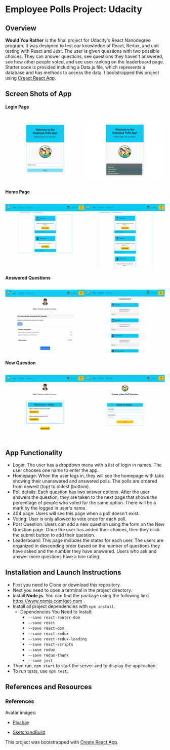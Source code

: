 # Employee Polls Project: Udacity

## Overview

**Would You Rather** is the final project for Udacity's React Nanodegree program. It was designed to test our knowledge of React, Redux, and unit testing with React and Jest. The user is given questions with two possible choices. They can answer questions, see questions they haven't answered, see how other people voted, and see user ranking on the leaderboard page. Starter code is provided including a Data.js file, which represents a database and has methods to access the data. I bootstrapped this project using [Creact React App](https://github.com/facebook/create-react-app).

## Screen Shots of App

#### Login Page

## ![Login Page](src/assets/screenshots/LoginPageGroup.png)

#### Home Page

## ![Home Page](src/assets/screenshots/HomepageGroup.png)

#### Answered Questions

## ![Answered Questions](src/assets/screenshots/AnsweredQuestionGroup.png)

#### New Question

## ![Poll Page & New Question Page](src/assets/screenshots/PollDetailsNewQuGroup.png)

## App Functionality

- Login: The user has a dropdown menu with a list of login in names. The user chooses one name to enter the app.
- Homepage: When the user logs in, they will see the homepage with tabs showing their unanswered and answered polls. The polls are ordered from newest (top) to oldest (bottom).
- Poll details: Each question has two answer options. After the user answers the question, they are taken to the next page that shows the percentage of people who voted for the same option. There will be a mark by the logged in user's name.
- 404 page: Users will see this page when a poll doesn't exist.
- Voting: User is only allowed to vote once for each poll.
- Post Question: Users can add a new question using the form on the New Question page. Once the user has added their choices, then they click the submit button to add their question.
- Leaderboard: This page includes the states for each user. The users are organized in descending order based on the number of questions they have asked and the number they have answered. Users who ask and answer more questions have a hire rating.

## Installation and Launch Instructions

- First you need to Clone or download this repository.
- Next you need to open a terminal in the project directory.
- Install **Node.js**. You can find the package using the following link:
  https://www.npmjs.com/get-npm
- Install all project dependencies with `npm install`.
  - Dependencies You Need to Install:
    - `--save react-router-dom`
    - `--save react`
    - `--save react-dom`
    - `--save react-redux`
    - `--save react-redux-loading`
    - `--save react-scripts`
    - `--save redux`
    - `--save redux-thunk`
    - `--save jest`
- Then run, `npm start` to start the server and to display the application.
- To run tests, use `npm test`.

## References and Resources

### References

Avatar images:

- [Pixabay](https://pixabay.com/)

* [SketchandBuild](https://www.flaticon.com/free-icons/afro)

This project was bootstrapped with [Create React App](https://github.com/facebook/create-react-app).
